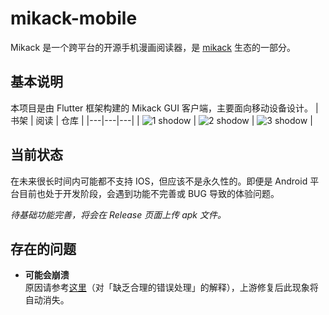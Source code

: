 # mikack-mobile

Mikack 是一个跨平台的开源手机漫画阅读器，是 [mikack](https://github.com/Hentioe/mikack) 生态的一部分。

## 基本说明

本项目是由 Flutter 框架构建的 Mikack GUI 客户端，主要面向移动设备设计。
| 书架 | 阅读 | 仓库 |
|---|---|---|
| ![1 shodow](https://user-images.githubusercontent.com/13946976/76711570-52a5e280-674c-11ea-99b8-6599c3902016.png) | ![2 shodow](https://user-images.githubusercontent.com/13946976/76711669-d95abf80-674c-11ea-9ca6-6a91850d9055.png) | ![3 shodow](https://user-images.githubusercontent.com/13946976/76711692-04ddaa00-674d-11ea-988d-cf47c66485e4.png) |

## 当前状态

在未来很长时间内可能都不支持 IOS，但应该不是永久性的。即便是 Android 平台目前也处于开发阶段，会遇到功能不完善或 BUG 导致的体验问题。

_待基础功能完善，将会在 Release 页面上传 apk 文件。_

## 存在的问题

- **可能会崩溃**  
  原因请参考[这里](https://github.com/Hentioe/mikack-dart#%E5%AD%98%E5%9C%A8%E7%9A%84%E9%97%AE%E9%A2%98)（对「缺乏合理的错误处理」的解释），上游修复后此现象将自动消失。
